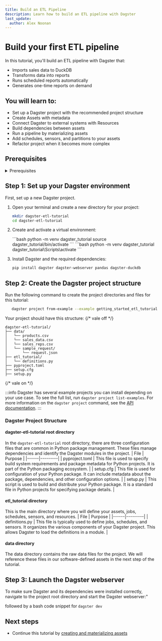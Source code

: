 ```yaml
---
title: Build an ETL Pipeline
description: Learn how to build an ETL pipeline with Dagster
last_update:
  author: Alex Noonan
---
```


# Build your first ETL pipeline

In this tutorial, you'll build an ETL pipeline with Dagster that:

- Imports sales data to DuckDB
- Transforms data into reports
- Runs scheduled reports automatically
- Generates one-time reports on demand

## You will learn to:

- Set up a Dagster project with the recommended project structure
- Create Assets with metadata
- Connect Dagster to external systems with Resources
- Build dependencies between assets
- Run a pipeline by materializing assets
- Add schedules, sensors, and partitions to your assets
- Refactor project when it becomes more complex

## Prerequisites

<details>
  <summary>Prerequisites</summary>

To follow the steps in this guide, you'll need:

- Basic Python knowledge
- Python 3.9+ installed on your system. Refer to the [Installation guide](/getting-started/installation) for information.
- Familiarity with SQL and Python data manipulation libraries, such as Pandas.
- Understanding of data pipelines and the extract, transform, and load process.
</details>


## Step 1: Set up your Dagster environment

First, set up a new Dagster project.

1. Open your terminal and create a new directory for your project:

   ```bash
   mkdir dagster-etl-tutorial
   cd dagster-etl-tutorial
   ```

2. Create and activate a virtual environment:

   <Tabs>
   <TabItem value="macos" label="MacOS">
   ```bash
   python -m venv dagster_tutorial
   source dagster_tutorial/bin/activate
   ```
   </TabItem>
   <TabItem value="windows" label="Windows">
   ```bash
   python -m venv dagster_tutorial
   dagster_tutorial\Scripts\activate
   ```
   </TabItem>
   </Tabs>

3. Install Dagster and the required dependencies:

   ```bash
   pip install dagster dagster-webserver pandas dagster-duckdb
   ```

## Step 2: Create the Dagster project structure

Run the following command to create the project directories and files for this tutorial:

   ```bash 
      dagster project from-example --example getting_started_etl_tutorial
   ```

Your project should have this structure:
{/* vale off */}
```
dagster-etl-tutorial/
├── data/
│   └── products.csv
│   └── sales_data.csv
│   └── sales_reps.csv
│   └── sample_request/
│       └── request.json
├── etl_tutorial/
│   └── definitions.py
├── pyproject.toml
├── setup.cfg
├── setup.py
```
{/* vale on */}

:::info
Dagster has several example projects you can install depending on your use case. To see the full list, run `dagster project list-examples`. For more information on the `dagster project` command, see the [API documentation](https://docs-preview.dagster.io/api/cli#dagster-project).
::: 

### Dagster Project Structure

#### dagster-etl-tutorial root directory

In the `dagster-etl-tutorial` root directory, there are three configuration files that are common in Python package management. These files manage dependencies and identify the Dagster modules in the project.
| File | Purpose |
|------|---------|
| pyproject.toml | This file is used to specify build system requirements and package metadata for Python projects. It is part of the Python packaging ecosystem. |
| setup.cfg | This file is used for configuration of your Python package. It can include metadata about the package, dependencies, and other configuration options. |
| setup.py | This script is used to build and distribute your Python package. It is a standard file in Python projects for specifying package details. |

#### etl_tutorial directory

This is the main directory where you will define your assets, jobs, schedules, sensors, and resources.
| File | Purpose |
|------|---------|
| definitions.py | This file is typically used to define jobs, schedules, and sensors. It organizes the various components of your Dagster project. This allows Dagster to load the definitions in a module. |

#### data directory

The data directory contains the raw data files for the project. We will reference these files in our software-defined assets in the next step of the tutorial.

## Step 3: Launch the Dagster webserver

To make sure Dagster and its dependencies were installed correctly, navigate to the project root directory and start the Dagster webserver:"

followed by a bash code snippet for `dagster dev`


## Next steps

- Continue this tutorial by [creating and materializing assets](/tutorial/etl-tutorial/create-and-materialize-assets)
